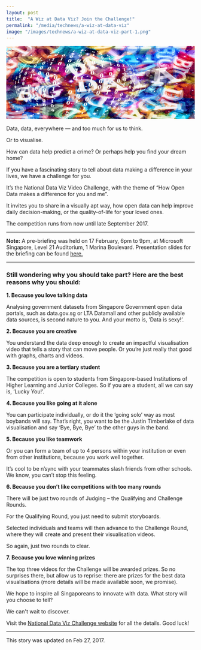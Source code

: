 ```yaml
---
layout: post
title:  "A Wiz at Data Viz? Join the Challenge!"
permalink: "/media/technews/a-wiz-at-data-viz"
image: "/images/technews/a-wiz-at-data-viz-part-1.png"
---
```


![A Wiz at Data Viz? Join the Challenge!](/images/technews/a-wiz-at-data-viz-part-1.png)

Data, data, everywhere — and too much for us to think.

Or to visualise.

How can data help predict a crime? Or perhaps help you find your dream home?

If you have a fascinating story to tell about data making a difference in your lives, we have a challenge for you.

It’s the National Data Viz Video Challenge, with the theme of “How Open Data makes a difference for you and me”.

It invites you to share in a visually apt way, how open data can help improve daily decision-making, or the quality-of-life for your loved ones.

The competition runs from now until late September 2017.

---

**Note:** A pre-briefing was held on 17 February, 6pm to 9pm, at Microsoft Singapore, Level 21 Auditorium, 1 Marina Boulevard. Presentation slides for the briefing can be found [here.](https://www.tech.gov.sg/datavizsg)

---

### **Still wondering why you should take part? Here are the best reasons why you should:**
**1. Because you love talking data**

Analysing government datasets from Singapore Government open data portals, such as data.gov.sg or LTA Datamall and other publicly available data sources, is second nature to you. And your motto is, ‘Data is sexy!’.

**2. Because you are creative**

You understand the data deep enough to create an impactful visualisation video that tells a story that can move people. Or you’re just really that good with graphs, charts and videos.

**3. Because you are a tertiary student**

 The competition is open to students from Singapore-based Institutions of Higher Learning and Junior Colleges. So if you are a student, all we can say is, ‘Lucky You!’.

**4. Because you like going at it alone**

You can participate individually, or do it the ‘going solo’ way as most boybands will say. That’s right, you want to be the Justin Timberlake of data visualisation and say ‘Bye, Bye, Bye’ to the other guys in the band.

**5. Because you like teamwork**

Or you can form a team of up to 4 persons within your institution or even from other institutions, because you work well together.

It’s cool to be n’sync with your teammates slash friends from other schools. We know, you can’t stop this feeling.

**6. Because you don’t like competitions with too many rounds**

There will be just two rounds of Judging – the Qualifying and Challenge Rounds.

For the Qualifying Round, you just need to submit storyboards.

Selected individuals and teams will then advance to the Challenge Round, where they will create and present their visualisation videos.

So again, just two rounds to clear.

**7. Because you love winning prizes**

The top three videos for the Challenge will be awarded prizes. So no surprises there, but allow us to reprise: there are prizes for the best data visualisations (more details will be made available soon, we promise).

 

 

We hope to inspire all Singaporeans to innovate with data. What story will you choose to tell?

We can't wait to discover.

Visit the [National Data Viz Challenge website](https://www.tech.gov.sg/DataVizSG) for all the details. Good luck!

---

This story was updated on Feb 27, 2017.
